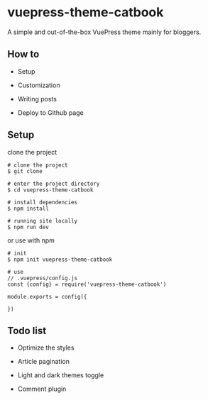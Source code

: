 # vuepress-theme-catbook

A simple and out-of-the-box VuePress theme mainly for bloggers.

## How to

* Setup

* Customization

* Writing posts

* Deploy to Github page

## Setup

clone the project 

```
# clone the project
$ git clone 

# enter the project directory
$ cd vuepress-theme-catbook

# install dependencies
$ npm install

# running site locally
$ npm run dev
```

or use with npm

```
# init
$ npm init vuepress-theme-catbook

# use
// .vuepress/config.js
const {config} = require('vuepress-theme-catbook')

module.exports = config({
    
})
```

## Todo list

* Optimize the styles

* Article pagination

* Light and dark themes toggle

* Comment plugin